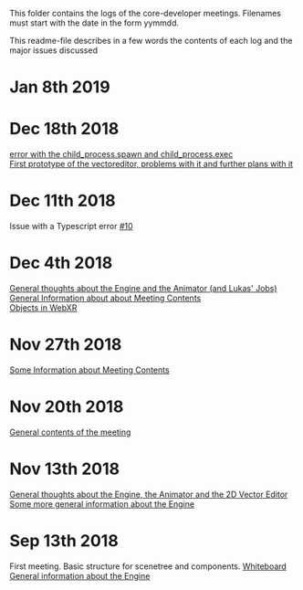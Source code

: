 This folder contains the logs of the core-developer meetings. Filenames must start with the date in the form yymmdd.

This readme-file describes in a few words the contents of each log and the major issues discussed


# Jan 8th 2019

# Dec 18th 2018
[error with the child_process.spawn and child_process.exec](https://github.com/JirkaDellOro/FUDGE/blob/master/Design/Logs/181218_Notizen_KF.txt)  
[First prototype of the vectoreditor, problems with it and further plans with it](https://github.com/JirkaDellOro/FUDGE/blob/master/Design/Logs/181218_Notizen_LS.md)
# Dec 11th 2018
Issue with a Typescript error [#10](https://github.com/JirkaDellOro/FUDGE/issues/10)  
# Dec 4th 2018
[General thoughts about the Engine and the Animator (and Lukas' Jobs)](https://github.com/JirkaDellOro/FUDGE/blob/master/Design/Logs/181204_Notizen_LS.md)  
[General Information about about Meeting Contents](https://github.com/JirkaDellOro/FUDGE/blob/master/Design/Logs/181204_Protokoll_TD)  
[Objects in WebXR](https://github.com/JirkaDellOro/FUDGE/blob/master/Design/Logs/20181129_WebXR.png)  
# Nov 27th 2018
[Some Information about Meeting Contents](https://github.com/JirkaDellOro/FUDGE/blob/master/Design/Logs/181127_Protokoll_TD)
# Nov 20th 2018
[General contents of the meeting](https://github.com/JirkaDellOro/FUDGE/blob/master/Design/Logs/181120_Notizen_KF.txt)
# Nov 13th 2018
[General thoughts about the Engine, the Animator and the 2D Vector Editor](https://github.com/JirkaDellOro/FUDGE/blob/master/Design/Logs/181113_Notizen_LS.md)  
[Some more general information about the Engine](https://github.com/JirkaDellOro/FUDGE/blob/master/Design/Logs/181113_Notizen_KF.txt)
# Sep 13th 2018
First meeting. Basic structure for scenetree and components. [Whiteboard](https://github.com/JirkaDellOro/FUDGE/blob/master/Design/Logs/180913_Whiteboard_Scenetree.jpg)  
[General information about the Engine](https://github.com/JirkaDellOro/FUDGE/blob/master/Design/Logs/180913_Notizen_KF.txt)

